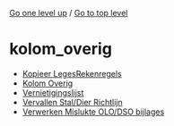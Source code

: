 <!-- generated by markdown-notes-tree -->

<!-- upward navigation links generated by markdown-notes-tree start here -->

[Go one level up](../SUMMARY.md) / [Go to top level](../../../../SUMMARY.md)

<!-- upward navigation links generated by markdown-notes-tree end here -->

# kolom_overig

<!-- optional markdown-notes-tree directory description starts here -->

<!-- optional markdown-notes-tree directory description ends here -->

- [Kopieer LegesRekenregels](kopiieer_legesrekenregels.md)
- [Kolom Overig](README.md)
- [Vernietigingslijst](vernietigingslijst.md)
- [Vervallen Stal/Dier Richtlijn](vervallen_stal_dier_richtlijn.md)
- [Verwerken Mislukte OLO/DSO bijlages](verwerken_mislukte_olo.dso\_-\_bijlages.md)
